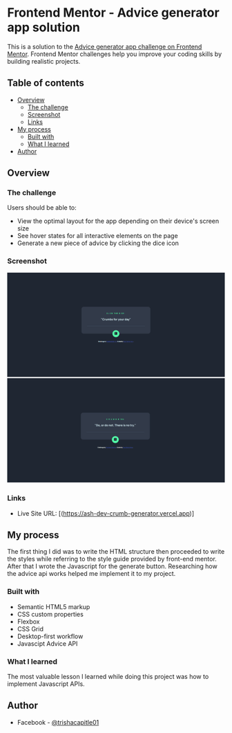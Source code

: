 # Frontend Mentor - Advice generator app solution

This is a solution to the [Advice generator app challenge on Frontend Mentor](https://www.frontendmentor.io/challenges/advice-generator-app-QdUG-13db). Frontend Mentor challenges help you improve your coding skills by building realistic projects.

## Table of contents

- [Overview](#overview)
  - [The challenge](#the-challenge)
  - [Screenshot](#screenshot)
  - [Links](#links)
- [My process](#my-process)
  - [Built with](#built-with)
  - [What I learned](#what-i-learned)
- [Author](#author)

## Overview

### The challenge

Users should be able to:

- View the optimal layout for the app depending on their device's screen size
- See hover states for all interactive elements on the page
- Generate a new piece of advice by clicking the dice icon

### Screenshot

![](./screenshot-1.png)
![](./screenshot-2.png)

### Links
- Live Site URL: [(https://ash-dev-crumb-generator.vercel.app)]

## My process

The first thing I did was to write the HTML structure then proceeded to write the styles while referring to the style guide provided by front-end mentor. After that I wrote the Javascript for the generate button. Researching how the advice api works helped me implement it to my project.

### Built with

- Semantic HTML5 markup
- CSS custom properties
- Flexbox
- CSS Grid
- Desktop-first workflow
- Javascipt Advice API

### What I learned

The most valuable lesson I learned while doing this project was how to implement Javascript APIs. 

## Author

- Facebook - [@trishacapitle01](https://www.facebook.com/trishacapitle01/)

